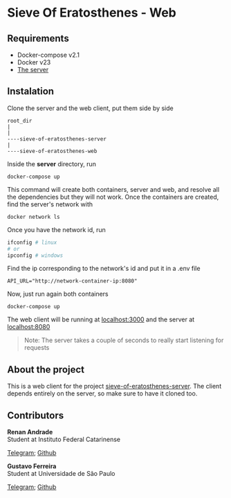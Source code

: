# Sieve Of Eratosthenes - Web

## Requirements

- Docker-compose v2.1
- Docker v23
- [The server](https://github.com/RenanFelipeAndrade/sieve-of-eratosthenes-server.git)

## Instalation

Clone the server and the web client, put them side by side

```
root_dir
|
|
----sieve-of-eratosthenes-server
|
----sieve-of-eratosthenes-web
```

Inside the **server** directory, run

```
docker-compose up
```

This command will create both containers, server and
web, and resolve all the dependencies but they will
not work. Once the containers are created, find the
server's network with

```
docker network ls
```

Once you have the network id, run

```bash
ifconfig # linux
# or
ipconfig # windows
```

Find the ip corresponding to the network's id and put it in a
.env file

```properties
API_URL="http://network-container-ip:8080"
```

Now, just run again both containers

```
docker-compose up
```

The web client will be running at [localhost:3000](http://localhost:3000)
and the server at [localhost:8080](http://localhost:8080)

> Note: The server takes a couple of seconds to really start
> listening for requests

## About the project

This is a web client for the project
[sieve-of-eratosthenes-server](https://github.com/RenanFelipeAndrade/sieve-of-eratosthenes-server). The client
depends entirely on the server, so make sure to have it cloned too.

## Contributors

<div>
<strong>Renan Andrade</strong>
<br />
Student at Instituto Federal Catarinense
<br />

[Telegram](https://t.me/renanandrad); [Github](https://github.com/RenanFelipeAndrade)

</div>

<div>
<strong>Gustavo Ferreira</strong>
<br />
Student at Universidade de São Paulo
<br />

[Telegram](https://t.me/gusferreira1203); [Github](https://github.com/gusferreira1203)

</div>

